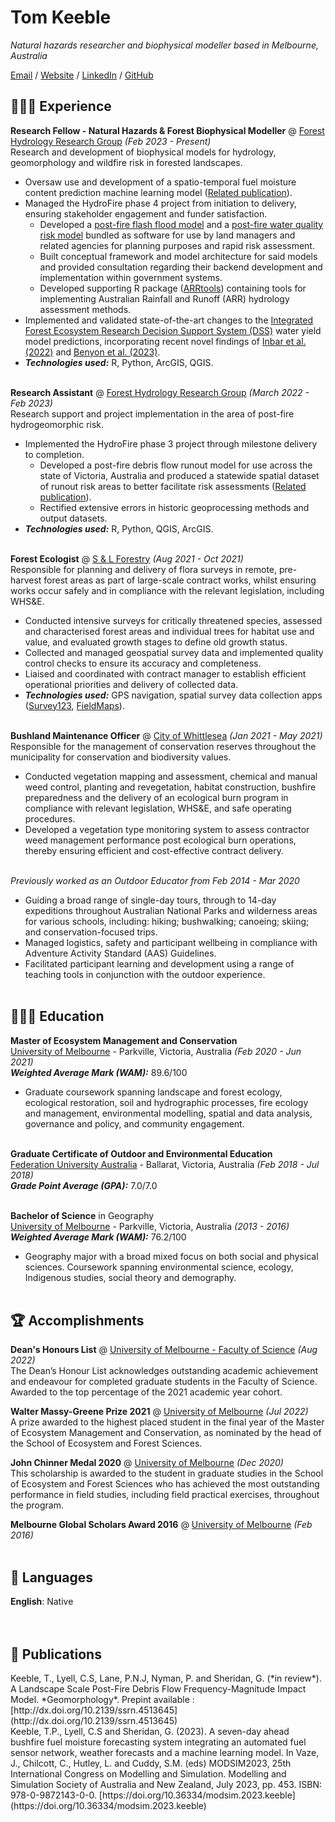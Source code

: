 # Tom Keeble

_Natural hazards researcher and biophysical modeller based in Melbourne, Australia_ <br>

[Email](mailto:tomkeeble0@gmail.com) / [Website](https://tom-keeble.github.io/CV/) / [LinkedIn](https://www.linkedin.com/in/tom-keeble-674005205/) / [GitHub](https://github.com/tom-keeble/)

## 👩🏼‍💻 Experience

**Research Fellow - Natural Hazards & Forest Biophysical Modeller** @ [Forest Hydrology Research Group](https://sefs-saf.unimelb.edu.au/research/themes/forests-and-water/) _(Feb 2023 - Present)_ <br>
Research and development of biophysical models for hydrology, geomorphology and wildfire risk in forested landscapes.
  - Oversaw use and development of a spatio-temporal fuel moisture content prediction machine learning model ([Related publication](#fmc_modsim)). <br>
  - Managed the HydroFire phase 4 project from initiation to delivery, ensuring stakeholder engagement and funder satisfaction.
    - Developed  a [post-fire flash flood model](https://github.com/tom-keeble/HydroFire_FlashFlood) and a [post-fire water quality risk model](https://github.com/tom-keeble/HydroFire_WaterQuality) bundled as software for use by land managers and related agencies for planning purposes and rapid risk assessment.
    - Built conceptual framework and model architecture for said models and provided consultation regarding their backend development and implementation within government systems.
    - Developed supporting R package ([ARRtools](https://github.com/tom-keeble/ARRtools)) containing tools for implementing Australian Rainfall and Runoff (ARR) hydrology assessment methods.
  - Implemented and validated state-of-the-art changes to the [Integrated Forest Ecosystem Research Decision Support System (DSS)](https://www.ffm.vic.gov.au/__data/assets/pdf_file/0019/410941/IFER-DSS-Fact-Sheet-Final.pdf) water yield model predictions, incorporating recent novel findings of [Inbar et al. (2022)](https://doi.org/10.1016/j.scitotenv.2022.158410) and [Benyon et al. (2023)](https://doi.org/10.1016/j.jhydrol.2023.129157). <br>
  - **_Technologies used:_** R, Python, ArcGIS, QGIS.
<br><br>

**Research Assistant** @ [Forest Hydrology Research Group](https://sefs-saf.unimelb.edu.au/research/themes/forests-and-water/) _(March 2022 - Feb 2023)_ <br>
Research support and project implementation in the area of post-fire hydrogeomorphic risk.
  - Implemented the HydroFire phase 3 project through milestone delivery to completion.
    - Developed a post-fire debris flow runout model for use across the state of Victoria, Australia and produced a statewide spatial dataset of runout risk areas to better facilitate risk assessments ([Related publication](#df_preprint)).
    - Rectified extensive errors in historic geoprocessing methods and output datasets.
  - **_Technologies used:_** R, Python, QGIS, ArcGIS.
<br><br>

**Forest Ecologist** @ [S & L Forestry](http://www.slforestry.com.au/) _(Aug 2021 - Oct 2021)_ <br>
Responsible for planning and delivery of flora surveys in remote, pre-harvest forest areas as part of large-scale contract works, whilst ensuring works occur safely and in compliance with the relevant legislation, including WHS&E.
- Conducted intensive surveys for critically threatened species, assessed and characterised forest areas and individual trees for habitat use and value, and evaluated growth stages to define old growth status.
- Collected and managed geospatial survey data and implemented quality control checks to ensure its accuracy and completeness.
- Liaised and coordinated with contract manager to establish efficient operational priorities and delivery of collected data.
- **_Technologies used:_** GPS navigation, spatial survey data collection apps ([Survey123](https://survey123.arcgis.com/), [FieldMaps](https://www.arcgis.com/apps/fieldmaps/)).
<br><br>

**Bushland Maintenance Officer** @ [City of Whittlesea](https://www.whittlesea.vic.gov.au/) _(Jan 2021 - May 2021)_ <br>
Responsible for the management of conservation reserves throughout the municipality for conservation and biodiversity values.
- Conducted vegetation mapping and assessment, chemical and manual weed control, planting and revegetation, habitat construction, bushfire preparedness and the delivery of an ecological burn program in compliance with relevant legislation, WHS&E, and safe operating procedures.
- Developed a vegetation type monitoring system to assess contractor weed management performance post ecological burn operations, thereby ensuring efficient and cost-effective contract delivery.
<br><br>

_Previously worked as an Outdoor Educator from Feb 2014 - Mar 2020_ <br>
  - Guiding a broad range of single-day tours, through to 14-day expeditions throughout Australian National Parks and wilderness areas for various schools, including: hiking; bushwalking; canoeing; skiing; and conservation-focused trips.
- Managed logistics, safety and participant wellbeing in compliance with Adventure Activity Standard (AAS) Guidelines.
- Facilitated participant learning and development using a range of teaching tools in conjunction with the outdoor experience.
<br><br>

## 👩🏼‍🎓 Education

**Master of Ecosystem Management and Conservation** <br>
[University of Melbourne](https://study.unimelb.edu.au/find/courses/graduate/master-of-ecosystem-management-and-conservation/) - Parkville, Victoria, Australia _(Feb 2020 - Jun 2021)_ <br>
**_Weighted Average Mark (WAM):_** 89.6/100 <br>
- Graduate coursework spanning landscape and forest ecology, ecological restoration, soil and hydrographic processes, fire ecology and management, environmental modelling, spatial and data analysis, governance and policy, and community engagement. 
<br><br>

**Graduate Certificate of Outdoor and Environmental Education** <br>
[Federation University Australia](https://federation.edu.au/) - Ballarat, Victoria, Australia _(Feb 2018 - Jul 2018)_ <br>
**_Grade Point Average (GPA):_** 7.0/7.0
<br><br>

**Bachelor of Science** in Geography<br>
[University of Melbourne](https://study.unimelb.edu.au/find/courses/major/geography/) - Parkville, Victoria, Australia _(2013 - 2016)_ <br>
**_Weighted Average Mark (WAM):_** 76.2/100 <br>
- Geography major with a broad mixed focus on both social and physical sciences. Coursework spanning environmental science, ecology, Indigenous studies, social theory and demography. 
<br><br>

## 🏆 Accomplishments

**Dean's Honours List** @ [University of Melbourne - Faculty of Science](https://science.unimelb.edu.au/students/current-students-news-events/celebrating-our-best-students-with-deans-honours3) _(Aug 2022)_ <br>
The Dean’s Honour List acknowledges outstanding academic achievement and endeavour for completed graduate students in the Faculty of Science. Awarded to the top percentage of the 2021 academic year cohort.
<br>

**Walter Massy-Greene Prize 2021** @ [University of Melbourne](https://scholarships.unimelb.edu.au/awards/walter-massy-greene-prize) _(Jul 2022)_ <br>
A prize awarded to the highest placed student in the final year of the Master of Ecosystem Management and Conservation, as nominated by the head of the School of Ecosystem and Forest Sciences.
<br>

**John Chinner Medal 2020** @ [University of Melbourne](https://scholarships.unimelb.edu.au/awards/john-chinner-medal) _(Dec 2020)_<br>
This scholarship is awarded to the student in graduate studies in the School of Ecosystem and Forest Sciences who has achieved the most outstanding performance in field studies, including field practical exercises, throughout the program.
<br>

**Melbourne Global Scholars Award 2016** @ [University of Melbourne](https://scholarships.unimelb.edu.au/awards/mobility-awards) _(Feb 2016)_
<br><br>

## 💬 Languages

**English**: Native <br>
<br><br>

## 📖 Publications

<a name="df_preprint">
Keeble, T., Lyell, C.S, Lane, P.N.J, Nyman, P. and Sheridan, G. (*in review*). A Landscape Scale Post-Fire Debris Flow Frequency-Magnitude Impact Model. *Geomorphology*. Prepint available : [http://dx.doi.org/10.2139/ssrn.4513645](http://dx.doi.org/10.2139/ssrn.4513645)
<br>
</a>

<a name="fmc_modsim">
Keeble, T.P., Lyell, C.S and Sheridan, G. (2023). A seven-day ahead bushfire fuel moisture forecasting system integrating an automated fuel sensor network, weather forecasts and a machine learning model. In Vaze, J., Chilcott, C., Hutley, L. and Cuddy, S.M. (eds) MODSIM2023, 25th International Congress on Modelling and Simulation. Modelling and Simulation Society of Australia and New Zealand, July 2023, pp. 453. ISBN: 978-0-9872143-0-0. [https://doi.org/10.36334/modsim.2023.keeble](https://doi.org/10.36334/modsim.2023.keeble)
<br>
</a>
